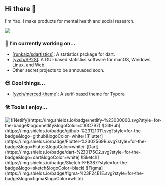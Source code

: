## Hi there 👋

I'm Yao. I make products for mental health and social research.

![](https://github-readme-stats.vercel.app/api?username=yych42&show_icons=true&theme=radical)

### 🔭 I’m currently working on...
- [[runkaiz/sdartistics]](https://github.com/runkaiz/sdartistics): A statistics package for dart.
- [[yych/SP2S]](https://github.com/yych42/SP2S): A GUI-based statistics software for macOS, Windows, Linux, and Web.
- Other secret projects to be announced soon.

### 😎 Cool things...
- [[yych/merced-theme]](https://github.com/yych42/merced-theme): A serif-based theme for Typora

### 🛠 Tools I enjoy...
<img align="left" src="https://img.shields.io/badge/ResearchGate-00CCBB?style=for-the-badge&logo=ResearchGate&logoColor=white"/>
<!-- ![ResearchGate](https://img.shields.io/badge/ResearchGate-00CCBB?style=for-the-badge&logo=ResearchGate&logoColor=white) -->
![Netlify](https://img.shields.io/badge/netlify-%23000000.svg?style=for-the-badge&logo=netlify&logoColor=#00C7B7)
![GitHub](https://img.shields.io/badge/github-%23121011.svg?style=for-the-badge&logo=github&logoColor=white)
![Flutter](https://img.shields.io/badge/Flutter-%2302569B.svg?style=for-the-badge&logo=Flutter&logoColor=white)
![Dart](https://img.shields.io/badge/dart-%230175C2.svg?style=for-the-badge&logo=dart&logoColor=white)
![Sketch](https://img.shields.io/badge/Sketch-FFB387?style=for-the-badge&logo=sketch&logoColor=black)
![Figma](https://img.shields.io/badge/figma-%23F24E1E.svg?style=for-the-badge&logo=figma&logoColor=white)
